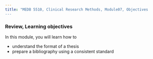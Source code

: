 ```yaml
---
title: "MEDB 5510, Clinical Research Methods, Module07, Objectives
---
```


### Review, Learning objectives

In this module, you will learn how to

+ understand the format of a thesis
+ prepare a bibliography using a consistent standard
